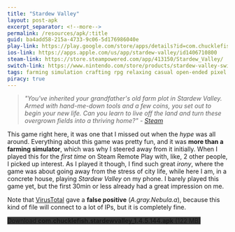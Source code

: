 ```yaml
---
title: "Stardew Valley"
layout: post-apk
excerpt_separator: <!--more-->
permalink: /resources/apk/:title
guid: ba4add58-215a-4733-9c06-5d176986040e
play-link: https://play.google.com/store/apps/details?id=com.chucklefish.stardewvalley
ios-link: https://apps.apple.com/us/app/stardew-valley/id1406710800
steam-link: https://store.steampowered.com/app/413150/Stardew_Valley/
switch-link: https://www.nintendo.com/store/products/stardew-valley-switch/
tags: farming simulation crafting rpg relaxing casual open-ended pixel agriculture 
piracy: true
---
```


> _"You've inherited your grandfather's old farm plot in Stardew Valley. Armed with hand-me-down tools and a few coins, you set out to begin your new life. Can you learn to live off the land and turn these overgrown fields into a thriving home?" - <a href="https://store.steampowered.com/app/413150/Stardew_Valley/" target="_blank">Steam</a>_

This game right here, it was one that I missed out when the _hype_ was all around. Everything about this game was pretty fun, and it was **more than a farming simulator**, which was why I steered away from it initially.<!--more--> When I played this for the _first time_ on Steam Remote Play with, like, 2 other people, I picked up interest. As I played it though, I find such great _irony_, where the game was about going away from the stress of city life, while here I am, in a concrete house, playing *Stardew Valley* on my phone. I barely played this game yet, but the first 30min or less already had a great impression on me.

Note that <a href="https://www.virustotal.com/gui/file/3e1c97004914c3b926ab4f10e7ddabf53d8c52ba7f96c707d1e8702e2d022ce9" target="_blank">VirusTotal</a> gave a **false positive** (_A.gray.Nebula.a_), because this kind of file will connect to a lot of IPs, but it is completely fine.

<div class="text-center">
    <a class="btn btn-dark btn-block w-100" onclick='apk("com.chucklefish.stardewvalley_1.4.5.144.apk")' target="_blank" style="text-decoration: none; background-color: #333;"> Download <b>com.chucklefish.stardewvalley_1.4.5.144.apk</b> (122 MB)</a>
</div>
